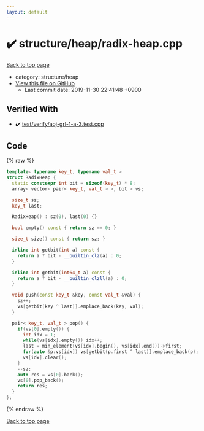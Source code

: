 ```yaml
---
layout: default
---
```


<!-- mathjax config similar to math.stackexchange -->
<script type="text/javascript" async
  src="https://cdnjs.cloudflare.com/ajax/libs/mathjax/2.7.5/MathJax.js?config=TeX-MML-AM_CHTML">
</script>
<script type="text/x-mathjax-config">
  MathJax.Hub.Config({
    TeX: { equationNumbers: { autoNumber: "AMS" }},
    tex2jax: {
      inlineMath: [ ['$','$'] ],
      processEscapes: true
    },
    "HTML-CSS": { matchFontHeight: false },
    displayAlign: "left",
    displayIndent: "2em"
  });
</script>

<script type="text/javascript" src="https://cdnjs.cloudflare.com/ajax/libs/jquery/3.4.1/jquery.min.js"></script>
<script src="https://cdn.jsdelivr.net/npm/jquery-balloon-js@1.1.2/jquery.balloon.min.js" integrity="sha256-ZEYs9VrgAeNuPvs15E39OsyOJaIkXEEt10fzxJ20+2I=" crossorigin="anonymous"></script>
<script type="text/javascript" src="../../../assets/js/copy-button.js"></script>
<link rel="stylesheet" href="../../../assets/css/copy-button.css" />


# :heavy_check_mark: structure/heap/radix-heap.cpp
<a href="../../../index.html">Back to top page</a>

* category: structure/heap
* <a href="{{ site.github.repository_url }}/blob/master/structure/heap/radix-heap.cpp">View this file on GitHub</a>
    - Last commit date: 2019-11-30 22:41:48 +0900




## Verified With
* :heavy_check_mark: <a href="../../../verify/test/verify/aoj-grl-1-a-3.test.cpp.html">test/verify/aoj-grl-1-a-3.test.cpp</a>


## Code
{% raw %}
```cpp
template< typename key_t, typename val_t >
struct RadixHeap {
  static constexpr int bit = sizeof(key_t) * 8;
  array< vector< pair< key_t, val_t > >, bit > vs;

  size_t sz;
  key_t last;

  RadixHeap() : sz(0), last(0) {}

  bool empty() const { return sz == 0; }

  size_t size() const { return sz; }

  inline int getbit(int a) const {
    return a ? bit - __builtin_clz(a) : 0;
  }

  inline int getbit(int64_t a) const {
    return a ? bit - __builtin_clzll(a) : 0;
  }

  void push(const key_t &key, const val_t &val) {
    sz++;
    vs[getbit(key ^ last)].emplace_back(key, val);
  }

  pair< key_t, val_t > pop() {
    if(vs[0].empty()) {
      int idx = 1;
      while(vs[idx].empty()) idx++;
      last = min_element(vs[idx].begin(), vs[idx].end())->first;
      for(auto &p:vs[idx]) vs[getbit(p.first ^ last)].emplace_back(p);
      vs[idx].clear();
    }
    --sz;
    auto res = vs[0].back();
    vs[0].pop_back();
    return res;
  }
};

```
{% endraw %}

<a href="../../../index.html">Back to top page</a>

